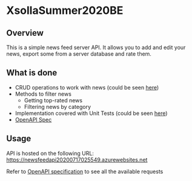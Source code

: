 # XsollaSummer2020BE

## Overview

This is a simple news feed server API. It allows you to add and edit your news, export some from a server database and rate them. 

## What is done
- CRUD operations to work with news (could be seen [here](https://github.com/thinkingabouther/XsollaSummer2020BE/blob/master/NewsFeedAPI/Contollers/NewsInstancesController.cs))
- Methods to filter news
  - Getting top-rated news
  - Filtering news by category
- Implementation covered with Unit Tests (could be seen [here](https://github.com/thinkingabouther/XsollaSummer2020BE/blob/master/NewsFeedAPI.Tests/TestClass.cs))
- [OpenAPI Spec](https://app.swaggerhub.com/apis-docs/thinkingabouther/NewsFeedAPI/0.1)

## Usage
API is hosted on the following URL: https://newsfeedapi20200717025549.azurewebsites.net

Refer to [OpenAPI specification](https://app.swaggerhub.com/apis-docs/thinkingabouther/NewsFeedAPI/0.1) to see all the available requests 
